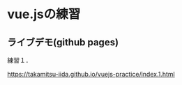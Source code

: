 # vue.jsの練習

## ライブデモ(github pages)

練習１．

<https://takamitsu-iida.github.io/vuejs-practice/index.1.html>
